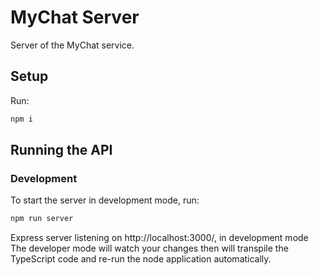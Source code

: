 # MyChat Server

Server of the MyChat service.

## Setup

Run:

```bash
npm i
```

## Running the API

### Development

To start the server in development mode, run:

```bash
npm run server
```

Express server listening on http://localhost:3000/, in development mode
The developer mode will watch your changes then will transpile the TypeScript code and re-run the node application automatically.
